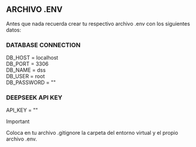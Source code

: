 ## ARCHIVO .ENV
Antes que nada recuerda crear tu respectivo archivo .env con los siguientes datos:

### DATABASE CONNECTION
DB_HOST = localhost  
DB_PORT = 3306  
DB_NAME = dss  
DB_USER = root  
DB_PASSWORD = ""  

### DEEPSEEK API KEY
API_KEY = ""  
>[!IMPORTANT]
>Coloca en tu archivo .gitignore la carpeta del entorno virtual y el propio archivo .env.

